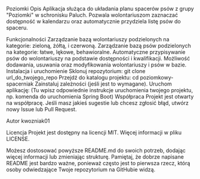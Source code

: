 Poziomki
Opis
Aplikacja służąca do układania planu spacerów psów z grupy "Poziomki" w schronisku Paluch. Pozwala wolontariuszom zaznaczać dostępność w kalendarzu oraz automatycznie przydziela listę psów do spaceru.

Funkcjonalności
Zarządzanie bazą wolontariuszy podzielonych na kategorie: zieloną, żółtą, i czerwoną.
Zarządzanie bazą psów podzielonych na kategorie: łatwe, lękowe, behawioralne.
Automatyczne przypisywanie psów do wolontariuszy na podstawie dostępności i kwalifikacji.
Możliwość dodawania, usuwania oraz modyfikowania wolontariuszy i psów w bazie.
Instalacja i uruchomienie
Sklonuj repozytorium: git clone url_do_twojego_repo
Przejdź do katalogu projektu: cd poziomkowy-spacerniak
Zainstaluj zależności (jeśli jest to wymagane).
Uruchom aplikację: (Tu wpisz odpowiednie instrukcje uruchomienia twojego projektu, np. komenda do uruchomienia Spring Boot)
Współpraca
Projekt jest otwarty na współpracę. Jeśli masz jakieś sugestie lub chcesz zgłosić błąd, utwórz nowy Issue lub Pull Request.

Autor
kwozniak01

Licencja
Projekt jest dostępny na licencji MIT. Więcej informacji w pliku LICENSE.

Możesz dostosować powyższe README.md do swoich potrzeb, dodając więcej informacji lub zmieniając strukturę. Pamiętaj, że dobrze napisane README jest bardzo ważne, ponieważ często jest to pierwsza rzecz, którą osoby odwiedzające Twoje repozytorium na GitHubie widzą.
